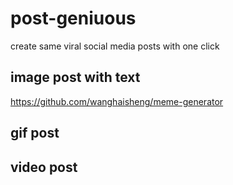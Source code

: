 # post-geniuous
create same viral social media posts with one click



## image post with text

https://github.com/wanghaisheng/meme-generator

## gif post


## video post


